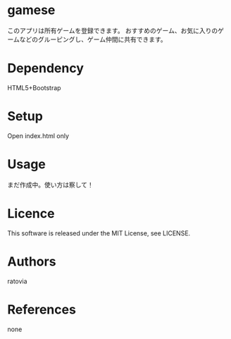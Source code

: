 # gamese
このアプリは所有ゲームを登録できます。
おすすめのゲーム、お気に入りのゲームなどのグルーピングし、ゲーム仲間に共有できます。

# Dependency
HTML5+Bootstrap

# Setup
Open index.html only

# Usage
まだ作成中。使い方は察して！

# Licence
This software is released under the MIT License, see LICENSE.

# Authors
ratovia

# References
none